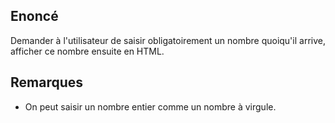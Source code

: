 ## Enoncé

Demander à l'utilisateur de saisir obligatoirement un nombre quoiqu'il arrive, afficher ce nombre ensuite en HTML.

## Remarques

* On peut saisir un nombre entier comme un nombre à virgule.